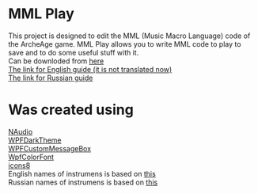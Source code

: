 # MML Play

This project is designed to edit the MML (Music Macro Language) code of the ArcheAge game. 
MML Play allows you to write MML code to play to save and to do some useful stuff with it.  
Can be downloded from [here](https://drive.google.com/file/d/1E7mOGjd1EgvVvtQoaKP0rQJ-0Pb-kIpI/view?usp=sharing)  
[The link for English guide (it is not translated now)](https://docs.google.com/document/d/1Lo73gb3iCe9qqDbr8DdoSu4WIT66udAz4M9u5-wYxBU/view)  
[The link for Russian guide](https://docs.google.com/document/d/1ozAsoaBGG-cnSGDgR5OzWqoLuq4lbAkMqXDMkY7gxOw/view)  

# Was created using
[NAudio](https://github.com/naudio/NAudio)  
[WPFDarkTheme](https://github.com/AngryCarrot789/WPFDarkTheme)  
[WPFCustomMessageBox](https://github.com/evanwon/WPFCustomMessageBox)  
[WpfColorFont](https://github.com/sskodje/WpfColorFont)  
[icons8](https://icons8.com/)  
English names of instrumens is based on [this](https://github.com/kernighan/3mle-instruments/)  
Russian names of instrumens is based on [this](https://docs.google.com/document/d/1Zx_zlWr80_XOzYQDjl6bW0wAQlnVP0bdO8Kg3p8SzjY/edit#heading=h.w14zimrxtbke)
